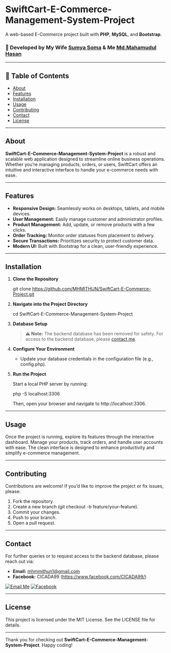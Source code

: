 # SwiftCart-E-Commerce-Management-System-Project

A web-based E-Commerce project built with **PHP**, **MySQL**, and **Bootstrap**.

### 💖 Developed by My Wife [Sumya Soma](https://github.com/sumyasoma) & Me [Md.Mahamudul Hasan](https://github.com/MHMITHUN)

---

## 📖 Table of Contents

- [About](#about)
- [Features](#features)
- [Installation](#installation)
- [Usage](#usage)
- [Contributing](#contributing)
- [Contact](#contact)
- [License](#license)

---

## About

**SwiftCart-E-Commerce-Management-System-Project** is a robust and scalable web application designed to streamline online business operations. Whether you’re managing products, orders, or users, SwiftCart offers an intuitive and interactive interface to handle your e-commerce needs with ease.

---

## Features

- **Responsive Design:** Seamlessly works on desktops, tablets, and mobile devices.
- **User Management:** Easily manage customer and administrator profiles.
- **Product Management:** Add, update, or remove products with a few clicks.
- **Order Tracking:** Monitor order statuses from placement to delivery.
- **Secure Transactions:** Prioritizes security to protect customer data.
- **Modern UI:** Built with Bootstrap for a clean, user-friendly experience.

---

## Installation

1. **Clone the Repository**

   git clone https://github.com/MHMITHUN/SwiftCart-E-Commerce-Project.git

2. **Navigate into the Project Directory**

   cd SwiftCart-E-Commerce-Management-System-Project

3. **Database Setup**

   > **⚠️ Note:** The backend database has been removed for safety.
   > For access to the backend database, please [contact me](mailto:mhmmithun1@gmail.com).

4. **Configure Your Environment**

   - Update your database credentials in the configuration file (e.g., config.php).

5. **Run the Project**

   Start a local PHP server by running:

   php -S localhost:3306

   Then, open your browser and navigate to http://localhost:3306.

---

## Usage

Once the project is running, explore its features through the interactive dashboard. Manage your products, track orders, and handle user accounts with ease. The clean interface is designed to enhance productivity and simplify e-commerce management.

---

## Contributing

Contributions are welcome! If you’d like to improve the project or fix issues, please:

1. Fork the repository.
2. Create a new branch (git checkout -b feature/your-feature).
3. Commit your changes.
4. Push to your branch.
5. Open a pull request.

---

## Contact

For further queries or to request access to the backend database, please reach out via:

- **Email:** mhmmithun1@gmail.com
- **Facebook:** CICADA99 (https://www.facebook.com/CICADA99/)

[![Email Me](https://img.shields.io/badge/Email-mhmmithun1%40gmail.com-red?style=for-the-badge&logo=gmail)](mailto:mhmmithun1@gmail.com)
[![Facebook](https://img.shields.io/badge/Facebook-CICADA99-1877F2?style=for-the-badge&logo=facebook&logoColor=white)](https://www.facebook.com/CICADA99/)

---

## License

This project is licensed under the MIT License. See the LICENSE file for details.

---

Thank you for checking out **SwiftCart-E-Commerce-Management-System-Project**. Happy coding!

